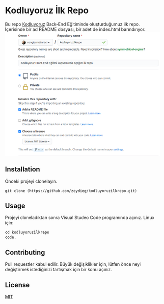 # Kodluyoruz İlk Repo
Bu repo [Kodluyoruz](https://www.kodluyoruz.org/) Back-End Eğitiminde oluşturduğumuz ilk repo. İçerisinde bir ad README dosyası, bir adet de index.html barındırıyor.
![Kodluyoruz](https://raw.githubusercontent.com/Kodluyoruz/taskforce/main/git/odev1/figures/github.png)

## Installation
Önceki projeyi clonelayın.
```
git clone (https://github.com/zeydieg/kodluyoruzilkrepo.git)
```
## Usage
Projeyi cloneladıktan sonra Visual Studeo Code programında açınız.
Linux için:
```
cd kodluyoruzilkrepo
code. 
```
## Contributing
Pull requestler kabul edilir. Büyük değişiklikler için, lütfen önce neyi değiştirmek istediğinizi tartışmak için bir konu açınız.
## License
[MIT](https://choosealicense.com/licenses/mit/)
